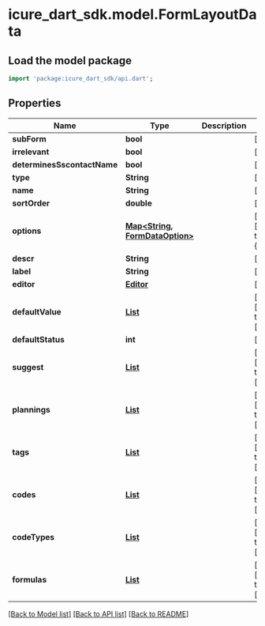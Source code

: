 # icure_dart_sdk.model.FormLayoutData

## Load the model package
```dart
import 'package:icure_dart_sdk/api.dart';
```

## Properties
Name | Type | Description | Notes
------------ | ------------- | ------------- | -------------
**subForm** | **bool** |  | [optional]
**irrelevant** | **bool** |  | [optional]
**determinesSscontactName** | **bool** |  | [optional]
**type** | **String** |  | [optional]
**name** | **String** |  | [optional]
**sortOrder** | **double** |  | [optional]
**options** | [**Map<String, FormDataOption>**](FormDataOption.md) |  | [optional] [default to const {}]
**descr** | **String** |  | [optional]
**label** | **String** |  | [optional]
**editor** | [**Editor**](Editor.md) |  | [optional]
**defaultValue** | [**List<ContentDto>**](ContentDto.md) |  | [optional] [default to const []]
**defaultStatus** | **int** |  | [optional]
**suggest** | [**List<Suggest>**](Suggest.md) |  | [optional] [default to const []]
**plannings** | [**List<FormPlanning>**](FormPlanning.md) |  | [optional] [default to const []]
**tags** | [**List<GuiCode>**](GuiCode.md) |  | [optional] [default to const []]
**codes** | [**List<GuiCode>**](GuiCode.md) |  | [optional] [default to const []]
**codeTypes** | [**List<GuiCodeType>**](GuiCodeType.md) |  | [optional] [default to const []]
**formulas** | [**List<Formula>**](Formula.md) |  | [optional] [default to const []]

[[Back to Model list]](../README.md#documentation-for-models) [[Back to API list]](../README.md#documentation-for-api-endpoints) [[Back to README]](../README.md)
